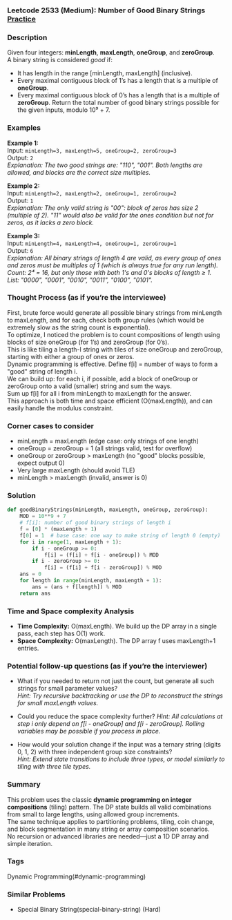 ### Leetcode 2533 (Medium): Number of Good Binary Strings [Practice](https://leetcode.com/problems/number-of-good-binary-strings)

### Description  
Given four integers: **minLength**, **maxLength**, **oneGroup**, and **zeroGroup**.  
A binary string is considered *good* if:
- It has length in the range [minLength, maxLength] (inclusive).
- Every maximal contiguous block of 1’s has a length that is a multiple of **oneGroup**.
- Every maximal contiguous block of 0’s has a length that is a multiple of **zeroGroup**.
Return the total number of good binary strings possible for the given inputs, modulo 10⁹ + 7.

### Examples  

**Example 1:**  
Input: `minLength=3, maxLength=5, oneGroup=2, zeroGroup=3`  
Output: `2`  
*Explanation: The two good strings are: "110", "001". Both lengths are allowed, and blocks are the correct size multiples.*

**Example 2:**  
Input: `minLength=2, maxLength=2, oneGroup=1, zeroGroup=2`  
Output: `1`  
*Explanation: The only valid string is "00": block of zeros has size 2 (multiple of 2). "11" would also be valid for the ones condition but not for zeros, as it lacks a zero block.*

**Example 3:**  
Input: `minLength=4, maxLength=4, oneGroup=1, zeroGroup=1`  
Output: `6`  
*Explanation: All binary strings of length 4 are valid, as every group of ones and zeros must be multiples of 1 (which is always true for any run length). Count: 2⁴ = 16, but only those with both 1's and 0's blocks of length ≥ 1. List: "0000", "0001", "0010", "0011", "0100", "0101".*

### Thought Process (as if you’re the interviewee)  
First, brute force would generate all possible binary strings from minLength to maxLength, and for each, check both group rules (which would be extremely slow as the string count is exponential).  
To optimize, I noticed the problem is to count compositions of length using blocks of size oneGroup (for 1’s) and zeroGroup (for 0’s).  
This is like tiling a length-l string with tiles of size oneGroup and zeroGroup, starting with either a group of ones or zeros.  
Dynamic programming is effective. Define f[i] = number of ways to form a "good" string of length i.  
We can build up: for each i, if possible, add a block of oneGroup or zeroGroup onto a valid (smaller) string and sum the ways.  
Sum up f[i] for all i from minLength to maxLength for the answer.  
This approach is both time and space efficient (O(maxLength)), and can easily handle the modulus constraint.

### Corner cases to consider  
- minLength = maxLength (edge case: only strings of one length)
- oneGroup = zeroGroup = 1 (all strings valid, test for overflow)
- oneGroup or zeroGroup > maxLength (no "good" blocks possible, expect output 0)
- Very large maxLength (should avoid TLE)
- minLength > maxLength (invalid, answer is 0)

### Solution

```python
def goodBinaryStrings(minLength, maxLength, oneGroup, zeroGroup):
    MOD = 10**9 + 7
    # f[i]: number of good binary strings of length i
    f = [0] * (maxLength + 1)
    f[0] = 1  # base case: one way to make string of length 0 (empty)
    for i in range(1, maxLength + 1):
        if i - oneGroup >= 0:
            f[i] = (f[i] + f[i - oneGroup]) % MOD
        if i - zeroGroup >= 0:
            f[i] = (f[i] + f[i - zeroGroup]) % MOD
    ans = 0
    for length in range(minLength, maxLength + 1):
        ans = (ans + f[length]) % MOD
    return ans
```

### Time and Space complexity Analysis  

- **Time Complexity:** O(maxLength). We build up the DP array in a single pass, each step has O(1) work.
- **Space Complexity:** O(maxLength). The DP array f uses maxLength+1 entries.

### Potential follow-up questions (as if you’re the interviewer)  

- What if you needed to return not just the count, but generate all such strings for small parameter values?  
  *Hint: Try recursive backtracking or use the DP to reconstruct the strings for small maxLength values.*

- Could you reduce the space complexity further?
  *Hint: All calculations at step i only depend on f[i - oneGroup] and f[i - zeroGroup]. Rolling variables may be possible if you process in place.*

- How would your solution change if the input was a ternary string (digits 0, 1, 2) with three independent group size constraints?  
  *Hint: Extend state transitions to include three types, or model similarly to tiling with three tile types.*

### Summary
This problem uses the classic **dynamic programming on integer compositions** (tiling) pattern. The DP state builds all valid combinations from small to large lengths, using allowed group increments.  
The same technique applies to partitioning problems, tiling, coin change, and block segmentation in many string or array composition scenarios.  
No recursion or advanced libraries are needed—just a 1D DP array and simple iteration.

### Tags
Dynamic Programming(#dynamic-programming)

### Similar Problems
- Special Binary String(special-binary-string) (Hard)